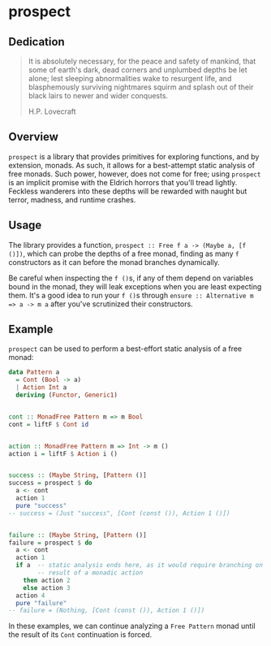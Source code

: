 # prospect

## Dedication

> It is absolutely necessary, for the peace and safety of mankind, that some of
> earth's dark, dead corners and unplumbed depths be let alone; lest sleeping
> abnormalities wake to resurgent life, and blasphemously surviving nightmares
> squirm and splash out of their black lairs to newer and wider conquests.
>
> H.P. Lovecraft


## Overview

`prospect` is a library that provides primitives for exploring functions, and by
extension, monads. As such, it allows for a best-attempt static analysis of free
monads. Such power, however, does not come for free; using `prospect` is an
implicit promise with the Eldrich horrors that you'll tread lightly. Feckless
wanderers into these depths will be rewarded with naught but terror, madness,
and runtime crashes.


## Usage

The library provides a function, `prospect :: Free f a -> (Maybe a, [f ()])`,
which can probe the depths of a free monad, finding as many `f` constructors as
it can before the monad branches dynamically.

Be careful when inspecting the `f ()`s, if any of them depend on variables bound
in the monad, they will leak exceptions when you are least expecting them. It's
a good idea to run your `f ()`s through `ensure :: Alternative m => a -> m a`
after you've scrutinized their constructors.


## Example

`prospect` can be used to perform a best-effort static analysis of a free monad:

```haskell
data Pattern a
  = Cont (Bool -> a)
  | Action Int a
  deriving (Functor, Generic1)


cont :: MonadFree Pattern m => m Bool
cont = liftF $ Cont id


action :: MonadFree Pattern m => Int -> m ()
action i = liftF $ Action i ()


success :: (Maybe String, [Pattern ()]
success = prospect $ do
  a <- cont
  action 1
  pure "success"
-- success = (Just "success", [Cont (const ()), Action 1 ()])


failure :: (Maybe String, [Pattern ()]
failure = prospect $ do
  a <- cont
  action 1
  if a  -- static analysis ends here, as it would require branching on the
        -- result of a monadic action
    then action 2
    else action 3
  action 4
  pure "failure"
-- failure = (Nothing, [Cont (const ()), Action 1 ()])
```

In these examples, we can continue analyzing a `Free Pattern` monad until
the result of its `Cont` continuation is forced.

